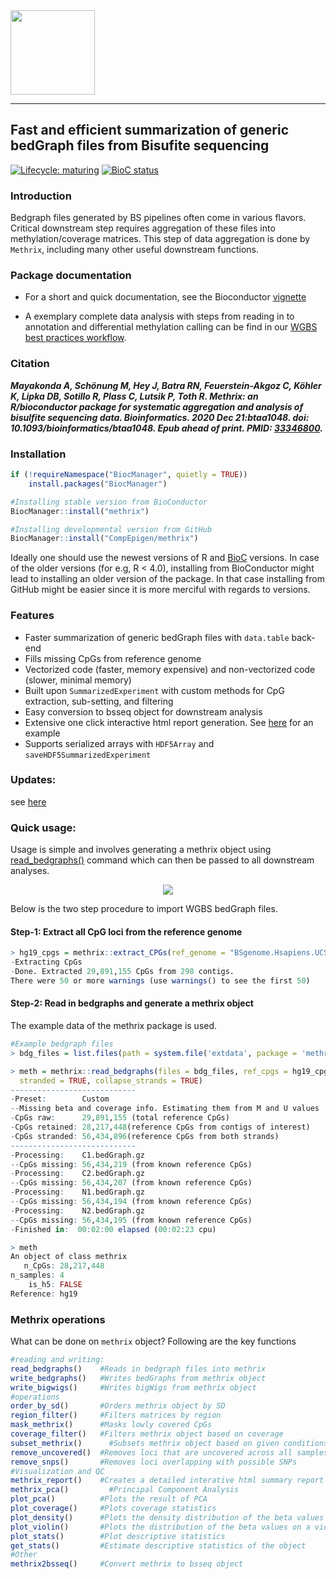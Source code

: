 <img src="vignettes/logo_large_hexagon.gif" height="135" width="135" style="align:center" />

------------------------------------------------------------------------------------
Fast and efficient summarization of generic bedGraph files from Bisufite sequencing
------------------------------------------------------------------------------------

<!-- badges: start -->

[![Lifecycle: maturing](https://img.shields.io/badge/lifecycle-maturing-blue.svg)](https://www.tidyverse.org/lifecycle/#maturing)
[![BioC status](http://www.bioconductor.org/shields/build/devel/bioc/methrix.svg)](https://bioconductor.org/checkResults/release/bioc-LATEST/methrix)

<!-- badges: end -->

### Introduction

Bedgraph files generated by BS pipelines often come in various flavors. Critical downstream step requires aggregation of these files into methylation/coverage matrices. This step of data aggregation is done by `Methrix`, including many other useful downstream functions.

### Package documentation

* For a short and quick documentation, see the Bioconductor [vignette](https://www.bioconductor.org/packages/release/bioc/vignettes/methrix/inst/doc/methrix.html)

* A exemplary complete data analysis with steps from reading in to annotation and differential methylation calling can be find in our [WGBS best practices workflow](https://compepigen.github.io/methrix_docs/articles/methrix.html).

### Citation

**_Mayakonda A, Schönung M, Hey J, Batra RN, Feuerstein-Akgoz C, Köhler K, Lipka DB, Sotillo R, Plass C, Lutsik P, Toth R. Methrix: an R/bioconductor package for systematic aggregation and analysis of bisulfite sequencing data. Bioinformatics. 2020 Dec 21:btaa1048. doi: 10.1093/bioinformatics/btaa1048. Epub ahead of print. PMID: [33346800](https://pubmed.ncbi.nlm.nih.gov/33346800/)._**

### Installation

```r
if (!requireNamespace("BiocManager", quietly = TRUE))
    install.packages("BiocManager")

#Installing stable version from BioConductor
BiocManager::install("methrix")

#Installing developmental version from GitHub
BiocManager::install("CompEpigen/methrix")
```

Ideally one should use the newest versions of R and [BioC](https://www.bioconductor.org/install/) versions. In case of the older versions (for e.g, R < 4.0), installing from BioConductor might lead to installing an older version of the package. In that case installing from GitHub might be easier since it is more merciful with regards to versions.

### Features

* Faster summarization of generic bedGraph files with `data.table` back-end
* Fills missing CpGs from reference genome
* Vectorized code (faster, memory expensive) and non-vectorized code (slower, minimal memory)
* Built upon `SummarizedExperiment` with custom methods for CpG extraction, sub-setting, and filtering
* Easy conversion to bsseq object for downstream analysis
* Extensive one click interactive html report generation. See [here](https://compepigen.github.io/methrix_docs/articles/raw_report.html) for an example
* Supports serialized arrays with `HDF5Array` and `saveHDF5SummarizedExperiment`

### Updates:
see [here](https://github.com/CompEpigen/methrix/blob/master/NEWS)


### Quick usage:

Usage is simple and involves generating a methrix object using [read_bedgraphs()](https://compepigen.github.io/methrix_docs/reference/read_bedgraphs.html) command which can then be passed to all downstream analyses.

<p align="center">
<img src="https://github.com/CompEpigen/methrix/blob/master/vignettes/overview.png">
</p>

Below is the two step procedure to import WGBS bedGraph files.

#### Step-1: Extract all CpG loci from the reference genome

```r
> hg19_cpgs = methrix::extract_CPGs(ref_genome = "BSgenome.Hsapiens.UCSC.hg19")
-Extracting CpGs
-Done. Extracted 29,891,155 CpGs from 298 contigs.
There were 50 or more warnings (use warnings() to see the first 50)
```
#### Step-2: Read in bedgraphs and generate a methrix object

The example data of the methrix package is used. 

```r
#Example bedgraph files
> bdg_files = list.files(path = system.file('extdata', package = 'methrix'), pattern = "*bedGraph\\.gz$", full.names = TRUE)

> meth = methrix::read_bedgraphs(files = bdg_files, ref_cpgs = hg19_cpgs, chr_idx = 1, start_idx = 2, M_idx = 3, U_idx = 4,
  stranded = TRUE, collapse_strands = TRUE)
----------------------------
-Preset:        Custom
--Missing beta and coverage info. Estimating them from M and U values
-CpGs raw:      29,891,155 (total reference CpGs)
-CpGs retained: 28,217,448(reference CpGs from contigs of interest)
-CpGs stranded: 56,434,896(reference CpGs from both strands)
----------------------------
-Processing:    C1.bedGraph.gz
--CpGs missing: 56,434,219 (from known reference CpGs)
-Processing:    C2.bedGraph.gz
--CpGs missing: 56,434,207 (from known reference CpGs)
-Processing:    N1.bedGraph.gz
--CpGs missing: 56,434,194 (from known reference CpGs)
-Processing:    N2.bedGraph.gz
--CpGs missing: 56,434,195 (from known reference CpGs)
-Finished in:  00:02:00 elapsed (00:02:23 cpu)

> meth
An object of class methrix
   n_CpGs: 28,217,448
n_samples: 4
    is_h5: FALSE
Reference: hg19
```

### Methrix operations

What can be done on `methrix` object? Following are the key functions

```r
#reading and writing:
read_bedgraphs()    #Reads in bedgraph files into methrix
write_bedgraphs()   #Writes bedGraphs from methrix object
write_bigwigs()     #Writes bigWigs from methrix object
#operations
order_by_sd()       #Orders methrix object by SD
region_filter()	    #Filters matrices by region
mask_methrix()      #Masks lowly covered CpGs
coverage_filter()   #Filters methrix object based on coverage
subset_methrix()	  #Subsets methrix object based on given conditions.
remove_uncovered()	#Removes loci that are uncovered across all samples
remove_snps()       #Removes loci overlapping with possible SNPs
#Visualization and QC
methrix_report()    #Creates a detailed interative html summary report from methrix object
methrix_pca()	      #Principal Component Analysis
plot_pca()          #Plots the result of PCA
plot_coverage()     #Plots coverage statistics
plot_density()      #Plots the density distribution of the beta values 
plot_violin()       #Plots the distribution of the beta values on a violin plot
plot_stats()        #Plot descriptive statistics
get_stats()	        #Estimate descriptive statistics of the object
#Other
methrix2bsseq()     #Convert methrix to bsseq object

```
